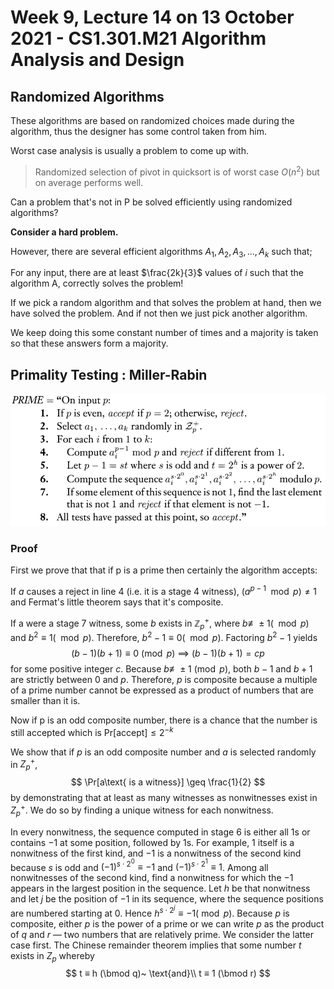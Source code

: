 # Week 9, Lecture 14 on 13 October 2021 - CS1.301.M21 Algorithm Analysis and Design

## Randomized Algorithms

These algorithms are based on randomized choices made during the algorithm, thus the designer has some control taken from him.

Worst case analysis is usually a problem to come up with.

> Randomized selection of pivot in quicksort is of worst case $O(n^2)$ but on average performs well.

Can a problem that's not in P be solved efficiently using randomized algorithms?



**Consider a hard problem.**

However, there are several efficient algorithms $A_1,A_2,A_3,...,A_k$ such that;

For any input, there are at least $\frac{2k}{3}$ values of $i$ such that the algorithm A, correctly solves the problem!

If we pick a random algorithm and that solves the problem at hand, then we have solved the problem. And if not then we just pick another algorithm.

We keep doing this some constant number of times and a majority is taken so that these answers form a majority.

## Primality Testing : Miller-Rabin



![image-20211013110324683](Assets/week9_lecture14_2021121006/image-20211013110324683.png)



### Proof

First we prove that that if p is a prime then certainly the algorithm accepts:

If $a$ causes a reject in line 4 (i.e. it is a stage 4 witness), $(a^{p-1} \mod p) \neq 1$ and Fermat's little theorem says that it's composite.

If a were a stage 7 witness, some $b$ exists in $\mathbb{Z}^+_p$, where $b \not ≡ ±1 (\mod p)$ and $b^2 ≡ 1 (\mod p)$. Therefore, $b^2 − 1 ≡ 0 (\mod p)$. Factoring $b^2 − 1$ yields
$$
(b − 1)(b + 1) ≡ 0 \pmod p ~ \implies ~ (b − 1)(b + 1) = cp
$$
for some positive integer $c$. Because $b \not≡ ±1 \pmod p$, both $b − 1$ and $b + 1$ are strictly between $0$ and $p$. Therefore, $p$ is composite because a multiple of a prime number cannot be expressed as a product of numbers that are smaller than it is.



Now if p is an odd composite number, there is a chance that the number is still accepted which is $\text{Pr[accept]} \leq 2^{-k}$

We show that if $p$ is an odd composite number and $a$ is selected randomly in $Z^+_
p$,
$$
\Pr[a\text{ is a witness}] \geq \frac{1}{2}
$$
by demonstrating that at least as many witnesses as nonwitnesses exist in $Z^+_p$.
We do so by finding a unique witness for each nonwitness.

In every nonwitness, the sequence computed in stage 6 is either all 1s or contains $−1$ at some position, followed by 1s. For example, 1 itself is a nonwitness of the first kind, and $−1$ is a nonwitness of the second kind because $s$ is odd and $(−1)^{s\cdot2^0} \equiv −1$ and $(−1)^{s\cdot 2^1} \equiv 1$. Among all nonwitnesses of the second kind, find a nonwitness for which the −1 appears in the largest position in the sequence. Let $h$ be that nonwitness and let $j$ be the position of $−1$ in its sequence, where the sequence positions are numbered starting at 0. Hence $h^{s\cdot 2^j} \equiv −1(\bmod p)$.
Because $p$ is composite, either $p$ is the power of a prime or we can write $p$ as the product of $q$ and $r$ — two numbers that are relatively prime. We consider the latter case first. The Chinese remainder theorem implies that some number $t$ exists in $Z_p$ whereby
$$
t ≡ h (\bmod q)~ \text{and}\\
t ≡ 1 (\bmod r)
$$
